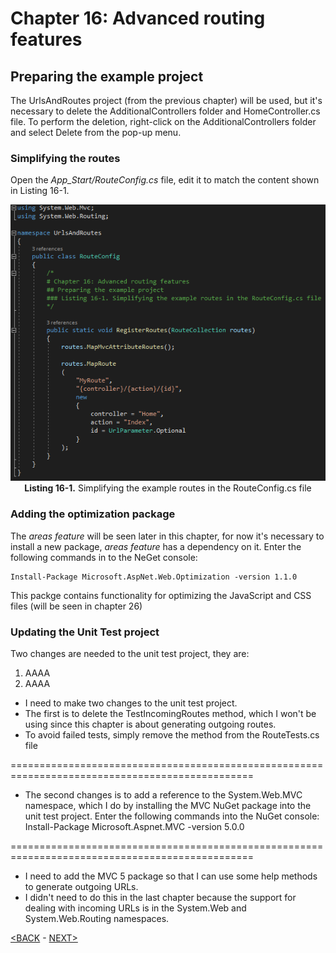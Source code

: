 # Chapter 16: Advanced routing features

## Preparing the example project

The UrlsAndRoutes project (from the previous chapter) will be used, but it's necessary to delete the AdditionalControllers folder and HomeController.cs file. To perform the deletion, right-click on the AdditionalControllers folder and select Delete from the pop-up menu.

### Simplifying the routes

Open the *App_Start/RouteConfig.cs* file, edit it to match the content shown in Listing 16-1.

<p align="center">
    <img src="ch16-Pictures/Listing 16-1.png" /><br />
    <b>Listing 16-1.</b> Simplifying the example routes in the RouteConfig.cs file
</p>  

### Adding the optimization package

The *areas feature* will be seen later in this chapter, for now it's necessary to install a new package, *areas feature* has a dependency on it. Enter the following commands in to the NeGet console:

```
Install-Package Microsoft.AspNet.Web.Optimization -version 1.1.0
```

This packge contains functionality for optimizing the JavaScript and CSS files (will be seen in chapter 26)

### Updating the Unit Test project

Two changes are needed to the unit test project, they are:

1. AAAA
2. AAAA

* I need to make two changes to the unit test project.
* The first is to delete the TestIncomingRoutes method, which I won't be using since this chapter is about generating outgoing routes.
* To avoid failed tests, simply remove the method from the RouteTests.cs file

================================================================================================

* The second changes is to add a reference to the System.Web.MVC namespace, which I do by installing the MVC NuGet package into the unit test project.
Enter the following commands into the NuGet console:
    Install-Package Microsoft.Aspnet.MVC -version 5.0.0

================================================================================================

* I need to add the MVC 5 package so that I can use some help methods to generate outgoing URLs.
* I didn't need to do this in the last chapter because the support for dealing with incoming URLs is in the System.Web and System.Web.Routing namespaces.

<!--
# Chapter 16: Advanced routing features
## Preparing the example project
### Updating the Unit Test project

> SUMMARRY AND UPDATE ==========================
.
> CONTENTS =====================================
# Chapter 16: Advanced routing features
## Preparing the example project
### Simplifying the routes
### Adding the optimization package
### Updating the Unit Test project
.
> GITHUB =====================================
https://github.com/deyran/pro-asp-net-mvc/blob/main/chapter-16/02-preparing-the-example-proj.md
.
> # ==========================================
#DotNet #csharp #csharpdotnet #dotnetcore #csharpdeveloper #dotnetdevelopers #aspnetcore #ASPNET #aspdotnet #IT #developer #TI #tecnologia #DevOps #desenvolvedor #programador #software #homeoffice #dev #tecnologiadainformacao #devs #code #programacao #programação #tecnologiadainformação #sistemasdeinformação #engenhariadesoftware #GitHub #ASPNETMVC #ASPNET #MVC #core #MVC #route #urlroute #urlroting #urlpatterns #RoutingSystem
-->

[<BACK](01-Introduction.md) - [NEXT>](02-preparing-the-example-proj.md)